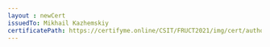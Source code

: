 ```yaml
--- 
layout : newCert 
issuedTo: Mikhail Kazhemskiy 
certificatePath: https://certifyme.online/CSIT/FRUCT2021/img/cert/author/MikhailKazhemskiy_078c3.png
--- 
```

